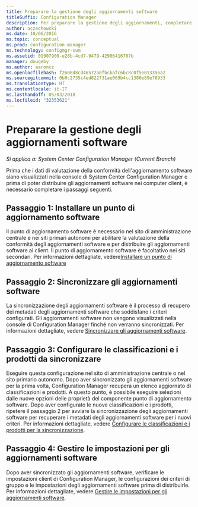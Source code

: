 ```yaml
---
title: Preparare la gestione degli aggiornamenti software
titleSuffix: Configuration Manager
description: Per preparare la gestione degli aggiornamenti, completare queste attività per visualizzare i dati di valutazione di conformità nella console di System Center Configuration Manager.
author: aczechowski
ms.date: 10/06/2016
ms.topic: conceptual
ms.prod: configuration-manager
ms.technology: configmgr-sum
ms.assetid: 01907900-e28b-4cd7-9479-42906416707b
manager: dougeby
ms.author: aaroncz
ms.openlocfilehash: f2608d8cd46572a0fbcbafc6bc8c0f5e013356a2
ms.sourcegitcommit: 0b0c2735c4ed822731ae069b4cc1380e89e78933
ms.translationtype: HT
ms.contentlocale: it-IT
ms.lasthandoff: 05/03/2018
ms.locfileid: "32353621"
---
```

# <a name="prepare-for-software-updates-management"></a>Preparare la gestione degli aggiornamenti software

*Si applica a: System Center Configuration Manager (Current Branch)*

Prima che i dati di valutazione della conformità dell'aggiornamento software siano visualizzati nella console di System Center Configuration Manager e prima di poter distribuire gli aggiornamenti software nei computer client, è necessario completare i passaggi seguenti.

## <a name="step-1-install-a-software-update-point"></a>Passaggio 1: Installare un punto di aggiornamento software  
Il punto di aggiornamento software è necessario nel sito di amministrazione centrale e nei siti primari autonomi per abilitare la valutazione della conformità degli aggiornamenti software e per distribuire gli aggiornamenti software ai client. Il punto di aggiornamento software è facoltativo nei siti secondari. Per informazioni dettagliate, vedere[Installare un punto di aggiornamento software](install-a-software-update-point.md)  

## <a name="step-2-synchronize-software-updates"></a>Passaggio 2: Sincronizzare gli aggiornamenti software
La sincronizzazione degli aggiornamenti software è il processo di recupero dei metadati degli aggiornamenti software che soddisfano i criteri configurati. Gli aggiornamenti software non vengono visualizzati nella console di Configuration Manager finché non verranno sincronizzati. Per informazioni dettagliate, vedere [Sincronizzare gli aggiornamenti software](synchronize-software-updates.md).   

## <a name="step-3-configure-classifications-and-products-to-synchronize"></a>Passaggio 3: Configurare le classificazioni e i prodotti da sincronizzare
Eseguire questa configurazione nel sito di amministrazione centrale o nel sito primario autonomo. Dopo aver sincronizzato gli aggiornamenti software per la prima volta, Configuration Manager recupera un elenco aggiornato di classificazioni e prodotti. A questo punto, è possibile eseguire selezioni dalle nuove opzioni delle proprietà del componente punto di aggiornamento software. Dopo aver configurato le nuove classificazioni e i prodotti, ripetere il passaggio 2 per avviare la sincronizzazione degli aggiornamenti software per recuperare i metadati degli aggiornamenti software per i nuovi criteri. Per informazioni dettagliate, vedere [Configurare le classificazioni e i prodotti per la sincronizzazione](configure-classifications-and-products.md).

## <a name="step-4-manage-settings-for-software-updates"></a>Passaggio 4: Gestire le impostazioni per gli aggiornamenti software
Dopo aver sincronizzato gli aggiornamenti software, verificare le impostazioni client di Configuration Manager, le configurazioni dei criteri di gruppo e le impostazioni degli aggiornamenti software prima di distribuirle. Per informazioni dettagliate, vedere [Gestire le impostazioni per gli aggiornamenti software](manage-settings-for-software-updates.md).
